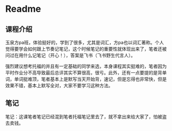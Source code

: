 # Readme

## 课程介绍

玉泉方pa班，体验挺好的，学到了很多，尤其是词汇，方pa也以词汇著称。个人觉得要学会如何跟上节奏记笔记，这个时候笔记的重要性就体现出来了，笔者还被问过在用什么记笔记（开心！），答案是飞书（飞书野生代言人）。

强烈建议想考托福的并且有一定基础的同学来选，本身课程其实挺难的，笔者因为平时作业分不高导致最后总评其实不算很高，很亏。此外，还有一点要提的是背单词，单词挺难顶，笔者基本上是默写当天开始背，速记，但是忘得也非常快，但是效果不错，基本上默写全对，大家不要学习这种方法。

## 笔记

笔记：这课笔者笔记已经混到笔者托福笔记里去了，就不拿出来给大家了，怕被盗去卖钱。
